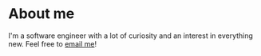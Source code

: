 # About me
I'm a software engineer with a lot of curiosity and an interest in everything new. Feel free to [email me](mailto:donovanpintard@gmail.com)!
